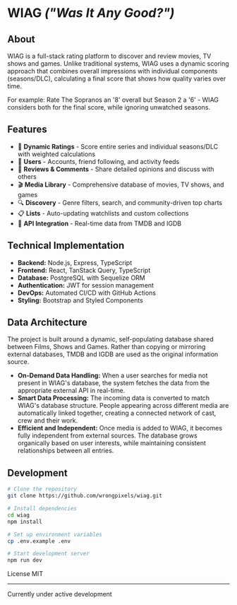# WIAG <i>("Was It Any Good?")</i>

## About 

WIAG is a full-stack rating platform to discover and review movies, TV shows and games. Unlike traditional systems, WIAG uses a dynamic scoring approach that combines overall impressions with individual components (seasons/DLC), calculating a final score that shows how quality varies over time.

For example: Rate The Sopranos an '8' overall but Season 2 a '6' - WIAG considers both for the final score, while ignoring unwatched seasons.

## Features

- 🎯 **Dynamic Ratings** - Score entire series and individual seasons/DLC with weighted calculations
- 👤 **Users** - Accounts, friend following, and activity feeds
- 📝 **Reviews & Comments** - Share detailed opinions and discuss with others
- 🎬 **Media Library** - Comprehensive database of movies, TV shows, and games
- 🔍 **Discovery** - Genre filters, search, and community-driven top charts
- 📋 **Lists** - Auto-updating watchlists and custom collections
- 🔄 **API Integration** - Real-time data from TMDB and IGDB

## Technical Implementation

- **Backend:** Node.js, Express, TypeScript
- **Frontend:** React, TanStack Query, TypeScript
- **Database:** PostgreSQL with Sequelize ORM
- **Authentication:** JWT for session management
- **DevOps:** Automated CI/CD with GitHub Actions
- **Styling:** Bootstrap and Styled Components

## Data Architecture

The project is built around a dynamic, self-populating database shared between Films, Shows and Games. Rather than copying or mirroring external databases, TMDB and IGDB are used as the original information source.

- **On-Demand Data Handling:** When a user searches for media not present in WIAG's database, the system fetches the data from the appropriate external API in real-time.
- **Smart Data Processing:** The incoming data is converted to match WIAG's database structure. People appearing across different media are automatically linked together, creating a connected network of cast, crew and their work.
- **Efficient and Independent:** Once media is added to WIAG, it becomes fully independent from external sources. The database grows organically based on user interests, while maintaining consistent relationships between all entries.

## Development

```bash
# Clone the repository
git clone https://github.com/wrongpixels/wiag.git

# Install dependencies
cd wiag
npm install

# Set up environment variables
cp .env.example .env

# Start development server
npm run dev
```

License
MIT

---

Currently under active development
